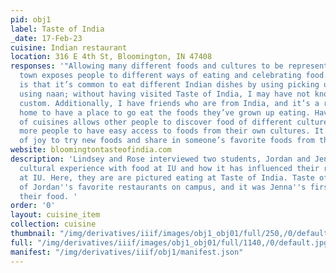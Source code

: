 ```yaml
---
pid: obj1
label: Taste of India
_date: 17-Feb-23
cuisine: Indian restaurant
location: 316 E 4th St, Bloomington, IN 47408
responses: '"Allowing many different foods and cultures to be represented in our college
  town exposes people to different ways of eating and celebrating food. An example
  is that it’s common to eat different Indian dishes by using picking up the food
  using naan; without having visited Taste of India, I may have not known about this
  custom. Additionally, I have friends who are from India, and it’s a reminder of
  home to have a place to go eat the foods they’ve grown up eating. Having wide varieties
  of cuisines allows other people to discover food of different cultures and allows
  more people to have easy access to foods from their own cultures. It brings me lots
  of joy to try new foods and share in someone’s favorite foods from their culture."'
website: bloomingtontasteofindia.com
description: 'Lindsey and Rose interviewed two students, Jordan and Jenna, about their
  cultural experience with food at IU and how it has influenced their relationships
  at IU. Here, they are are pictured eating at Taste of India. Taste of India is one
  of Jordan''s favorite restaurants on campus, and it was Jenna''s first time trying
  their food. '
order: '0'
layout: cuisine_item
collection: cuisine
thumbnail: "/img/derivatives/iiif/images/obj1_obj01/full/250,/0/default.jpg"
full: "/img/derivatives/iiif/images/obj1_obj01/full/1140,/0/default.jpg"
manifest: "/img/derivatives/iiif/obj1/manifest.json"
---
```

